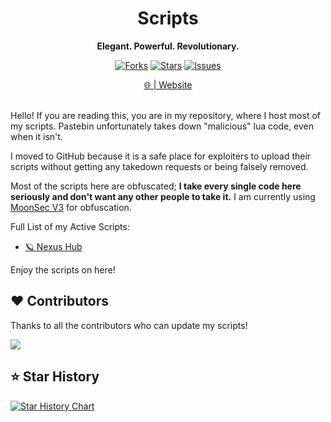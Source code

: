 <h1 align="center">Scripts</h1>
<p align="center"><strong>Elegant. Powerful. Revolutionary.</strong></p>


<div align="center">

[![Forks](https://img.shields.io/github/forks/jacklebeignet/scripts.svg)](https://github.com/jacklebeignet/scripts/network/members)
[![Stars](https://img.shields.io/github/stars/jacklebeignet/scripts.svg)](https://github.com/jacklebeignet/scripts/stargazers)
[![Issues](https://img.shields.io/github/issues/jacklebeignet/scripts.svg)](https://github.com/jacklebeignet/scripts/issues)

</div>

<div align="center">
  <a href="https://jacklebeignet.github.io/scripts/">🌐 | Website</a>
</div>
<br>

Hello! If you are reading this, you are in my repository, where I host most of my scripts. Pastebin unfortunately takes down "malicious" lua code, even when it isn't.

I moved to GitHub because it is a safe place for exploiters to upload their scripts without getting any takedown requests or being falsely removed.

Most of the scripts here are obfuscated; **I take every single code here seriously and don't want any other people to take it.** I am currently using [MoonSec V3](https://discord.gg/kXqaQ2QzWz) for obfuscation.

Full List of my Active Scripts:
- [🪐 Nexus Hub](https://github.com/jacklebeignet/scripts/blob/main/NexusHub/README.md)

Enjoy the scripts on here!

## ❤️ Contributors
Thanks to all the contributors who can update my scripts!

<a href="https://github.com/jacklebeignet/scripts/graphs/contributors">
  <img src="https://contrib.rocks/image?repo=jacklebeignet/scripts" />
</a>

## ⭐️ Star History

[![Star History Chart](https://api.star-history.com/svg?repos=jacklebeignet/scripts&type=Date)](https://www.star-history.com/#jacklebeignet/scripts&Date)
